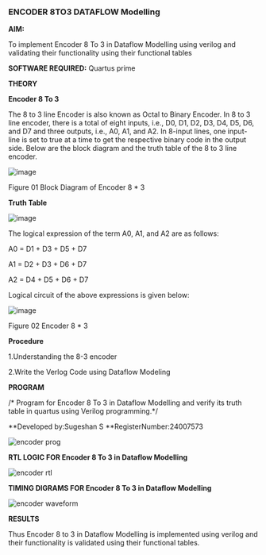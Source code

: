 ### ENCODER 8TO3 DATAFLOW Modelling

**AIM:**

To implement  Encoder 8 To 3 in Dataflow Modelling using verilog and validating their functionality using their functional tables

**SOFTWARE REQUIRED:** Quartus prime

**THEORY**

**Encoder 8 To 3**

The 8 to 3 line Encoder is also known as Octal to Binary Encoder. In 8 to 3 line encoder, there is a total of eight inputs, i.e., D0, D1, D2, D3, D4, D5, D6, and D7 and three outputs, i.e., A0, A1, and A2. In 8-input lines, one input-line is set to true at a time to get the respective binary code in the output side. Below are the block diagram and the truth table of the 8 to 3 line encoder.

![image](https://github.com/naavaneetha/ENCODER8TO3DATAFLOW/assets/154305477/0bc242c1-eb9e-4c47-afe5-30428470efc3)

Figure 01  Block Diagram of Encoder 8 * 3

**Truth Table**

![image](https://github.com/naavaneetha/ENCODER8TO3DATAFLOW/assets/154305477/35496b14-ae6e-4cd1-9abd-d6736b576575)

The logical expression of the term A0, A1, and A2 are as follows:

A0 = D1 + D3 + D5 + D7

A1 = D2 + D3 + D6 + D7

A2 = D4 + D5 + D6 + D7

Logical circuit of the above expressions is given below:

![image](https://github.com/naavaneetha/ENCODER8TO3DATAFLOW/assets/154305477/95acaee6-c873-4c75-89eb-ef09fb158053)

Figure 02  Encoder 8 * 3

**Procedure**

1.Understanding the 8-3 encoder

2.Write the Verlog Code using Dataflow Modeling

**PROGRAM**

/* Program for Encoder 8 To 3 in Dataflow Modelling and verify its truth table in quartus using Verilog programming.*/

**Developed by:Sugeshan S
**RegisterNumber:24007573


![encoder prog](https://github.com/user-attachments/assets/6d2ab387-b4f6-40aa-9acd-dba2bc141b48)

**RTL LOGIC FOR Encoder 8 To 3 in Dataflow Modelling**


![encoder rtl](https://github.com/user-attachments/assets/717ef649-1c91-45b3-b163-f495da8bed00)


**TIMING DIGRAMS FOR Encoder 8 To 3 in Dataflow Modelling**


![encoder waveform](https://github.com/user-attachments/assets/a5be868d-02eb-4edf-8899-601bae349c5d)

**RESULTS**
 
 Thus Encoder 8 to 3 in Dataflow Modelling is implemented using verilog and their functionality is validated using their functional tables.




